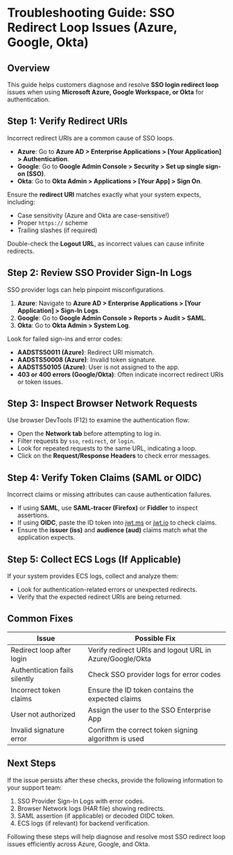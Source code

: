 <!-- markdownlint-disable MD013 -->
# Troubleshooting Guide: SSO Redirect Loop Issues (Azure, Google, Okta)

## Overview

This guide helps customers diagnose and resolve **SSO login redirect loop** issues when using **Microsoft Azure, Google Workspace, or Okta** for authentication.

## Step 1: Verify Redirect URIs

Incorrect redirect URIs are a common cause of SSO loops.

- **Azure**: Go to **Azure AD > Enterprise Applications > [Your Application] > Authentication**.
- **Google**: Go to **Google Admin Console > Security > Set up single sign-on (SSO)**.
- **Okta**: Go to **Okta Admin > Applications > [Your App] > Sign On**.

Ensure the **redirect URI** matches exactly what your system expects, including:

- Case sensitivity (Azure and Okta are case-sensitive!)
- Proper `https://` scheme
- Trailing slashes (if required)

Double-check the **Logout URL**, as incorrect values can cause infinite redirects.

## Step 2: Review SSO Provider Sign-In Logs

SSO provider logs can help pinpoint misconfigurations.

1. **Azure**: Navigate to **Azure AD > Enterprise Applications > [Your Application] > Sign-In Logs**.
2. **Google**: Go to **Google Admin Console > Reports > Audit > SAML**.
3. **Okta**: Go to **Okta Admin > System Log**.

Look for failed sign-ins and error codes:

- **AADSTS50011 (Azure)**: Redirect URI mismatch.
- **AADSTS50008 (Azure)**: Invalid token signature.
- **AADSTS50105 (Azure)**: User is not assigned to the app.
- **403 or 400 errors (Google/Okta)**: Often indicate incorrect redirect URIs or token issues.

## Step 3: Inspect Browser Network Requests

Use browser DevTools (F12) to examine the authentication flow:

- Open the **Network tab** before attempting to log in.
- Filter requests by `sso`, `redirect`, or `login`.
- Look for repeated requests to the same URL, indicating a loop.
- Click on the **Request/Response Headers** to check error messages.

## Step 4: Verify Token Claims (SAML or OIDC)

Incorrect claims or missing attributes can cause authentication failures.

- If using **SAML**, use **SAML-tracer (Firefox)** or **Fiddler** to inspect assertions.
- If using **OIDC**, paste the ID token into [jwt.ms](https://jwt.ms/) or [jwt.io](https://jwt.io/) to check claims.
- Ensure the **issuer (iss)** and **audience (aud)** claims match what the application expects.

## Step 5: Collect ECS Logs (If Applicable)

If your system provides ECS logs, collect and analyze them:

- Look for authentication-related errors or unexpected redirects.
- Verify that the expected redirect URIs are being returned.

## Common Fixes

| Issue                         | Possible Fix                                             |
| ----------------------------- | -------------------------------------------------------- |
| Redirect loop after login     | Verify redirect URIs and logout URL in Azure/Google/Okta |
| Authentication fails silently | Check SSO provider logs for error codes                  |
| Incorrect token claims        | Ensure the ID token contains the expected claims         |
| User not authorized           | Assign the user to the SSO Enterprise App                |
| Invalid signature error       | Confirm the correct token signing algorithm is used      |

## Next Steps

If the issue persists after these checks, provide the following information to your support team:

1. SSO Provider Sign-In Logs with error codes.
2. Browser Network logs (HAR file) showing redirects.
3. SAML assertion (if applicable) or decoded OIDC token.
4. ECS logs (if relevant) for backend verification.

Following these steps will help diagnose and resolve most SSO redirect loop issues efficiently across Azure, Google, and Okta.
